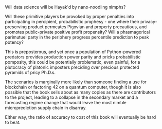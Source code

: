 

Will data science will be Hayak'd by nano-noodling nimphs?

Will these primitive players be provoked by proper penalties into participating in percipient, probabilistic prophesy - one where their privacy-preserving product permeates Pigovian and property precautious, and promotes public-private positive profit propensity? Will a phasmagorical parimutuel party in the periphery progress percentile prediction to peak potency? 

This is preposterous, and yet once a population of Python-powered predators provides production power parity
and pricks probabilistic pomposity, this could be potentially problematic, even painful, for a plutocracy of platonic
imposters preciding over precious protected pyramids of pricy Ph.D.s.  

The scenarios is marginally more likely than someone finding a use for blockchain or factoring 42 on a quantum computer, though it is also
possible that the book sells about as many copies as there are contributors to the project, leading to a collapse
in the secondary market and a forecasting regime change that would leave the most nimble microprediction 
supply chain in disarray. 

Either way, the ratio of accuracy to cost of this book will eventually be hard to beat. 

